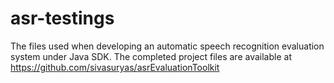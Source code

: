 # asr-testings

The files used when developing an automatic speech recognition evaluation system under Java SDK.
The completed project files are available at https://github.com/sivasuryas/asrEvaluationToolkit
